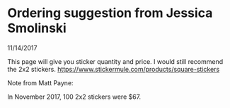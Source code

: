 
# Ordering suggestion from Jessica Smolinski
11/14/2017


This page will give you sticker quantity
and price. I would still recommend the 2x2
stickers. https://www.stickermule.com/products/square-stickers

Note from Matt Payne:

In November 2017, 100 2x2 stickers were $67.
